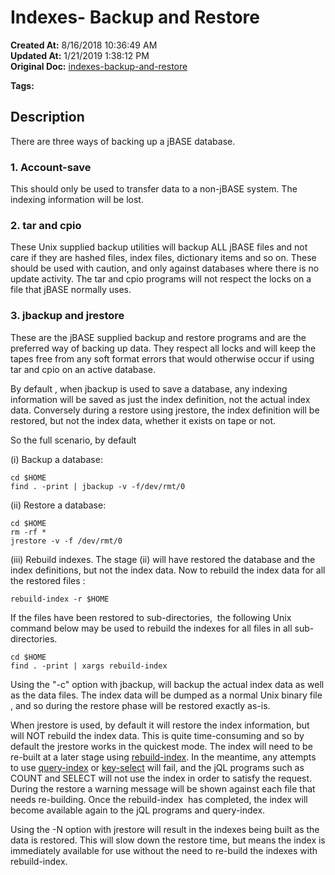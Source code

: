 # Indexes- Backup and Restore

**Created At:** 8/16/2018 10:36:49 AM  
**Updated At:** 1/21/2019 1:38:12 PM  
**Original Doc:** [indexes-backup-and-restore](https://docs.jbase.com/48152-indexes/indexes-backup-and-restore)  

**Tags:**
<badge text='restore' vertical='middle' />
<badge text='backup' vertical='middle' />
<badge text='file indexing' vertical='middle' />

## Description 

There are three ways of backing up a jBASE database.



### 1. Account-save 

This should only be used to transfer data to a non-jBASE system. The indexing information will be lost.



### 2. tar and cpio

These Unix supplied backup utilities will backup ALL jBASE files and not care if they are hashed files, index files, dictionary items and so on. These should be used with caution, and only against databases where there is no update activity. The tar and cpio programs will not respect the locks on a file that jBASE normally uses.



### 3. jbackup and jrestore

These are the jBASE supplied backup and restore programs and are the preferred way of backing up data. They respect all locks and will keep the tapes free from any soft format errors that would otherwise occur if using tar and cpio on an active database.

By default , when jbackup is used to save a database, any indexing information will be saved as just the index definition, not the actual index data. Conversely during a restore using jrestore, the index definition will be restored, but not the index data, whether it exists on tape or not.

So the full scenario, by default

(i) Backup a database:

```
cd $HOME
find . -print | jbackup -v -f/dev/rmt/0
```

(ii) Restore a database:

```
cd $HOME
rm -rf *
jrestore -v -f /dev/rmt/0
```

(iii) Rebuild indexes. The stage (ii) will have restored the database and the index definitions, but not the index data. Now to rebuild the index data for all the restored files :

```
rebuild-index -r $HOME
```

If the files have been restored to sub-directories,  the following Unix command below may be used to rebuild the indexes for all files in all sub-directories.

```
cd $HOME
find . -print | xargs rebuild-index
```

Using the "-c" option with jbackup, will backup the actual index data as well as the data files. The index data will be dumped as a normal Unix binary file , and so during the restore phase will be restored exactly as-is.

When jrestore is used, by default it will restore the index information, but will NOT rebuild the index data. This is quite time-consuming and so by default the jrestore works in the quickest mode. The index will need to be re-built at a later stage using [rebuild-index](rebuild-index). In the meantime, any attempts to use [query-index](query-index) or [key-select](query-index) will fail, and the jQL programs such as COUNT and SELECT will not use the index in order to satisfy the request. During the restore a warning message will be shown against each file that needs re-building. Once the rebuild-index  has completed, the index will become available again to the jQL programs and query-index.

Using the -N option with jrestore will result in the indexes being built as the data is restored. This will slow down the restore time, but means the index is immediately available for use without the need to re-build the indexes with rebuild-index.
